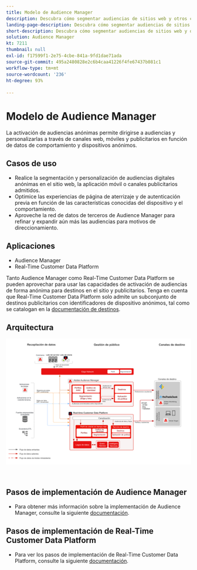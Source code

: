 ```yaml
---
title: Modelo de Audience Manager
description: Descubra cómo segmentar audiencias de sitios web y otros canales de publicidad basándose en los datos anónimos de comportamiento de los clientes. Con esto, se puede crear una experiencia del cliente coherente y personalizada en diversos dispositivos.
landing-page-description: Descubra cómo segmentar audiencias de sitios web y otros canales de publicidad basándose en los datos anónimos de comportamiento de los clientes.
short-description: Descubra cómo segmentar audiencias de sitios web y otros canales de publicidad basándose en los datos anónimos de comportamiento de los clientes.
solution: Audience Manager
kt: 7211
thumbnail: null
exl-id: f17599f1-2e75-4cbe-841a-9fd1dae71ada
source-git-commit: 495a2480828e2c6b4caa41226f4fe67437b081c1
workflow-type: tm+mt
source-wordcount: '236'
ht-degree: 93%

---
```


# Modelo de Audience Manager

La activación de audiencias anónimas permite dirigirse a audiencias y personalizarlas a través de canales web, móviles y publicitarios en función de datos de comportamiento y dispositivos anónimos.

## Casos de uso

* Realice la segmentación y personalización de audiencias digitales anónimas en el sitio web, la aplicación móvil o canales publicitarios admitidos.
* Optimice las experiencias de página de aterrizaje y de autenticación previa en función de las características conocidas del dispositivo y el comportamiento.
* Aproveche la red de datos de terceros de Audience Manager para refinar y expandir aún más las audiencias para motivos de direccionamiento.


## Aplicaciones

* Audience Manager
* Real-Time Customer Data Platform

Tanto Audience Manager como Real-Time Customer Data Platform se pueden aprovechar para usar las capacidades de activación de audiencias de forma anónima para destinos en el sitio y publicitarios. Tenga en cuenta que Real-Time Customer Data Platform solo admite un subconjunto de destinos publicitarios con identificadores de dispositivo anónimos, tal como se catalogan en la [documentación de destinos](https://experienceleague.adobe.com/docs/experience-platform/destinations/catalog/advertising/overview.html?lang=es).

## Arquitectura

![Arquitectura de referencia para el modelo de Audience Activation anónimo](assets/anonymous_activation.svg)

<br>

## Pasos de implementación de Audience Manager

* Para obtener más información sobre la implementación de Audience Manager, consulte la siguiente [documentación](https://experienceleague.adobe.com/docs/audience-manager/user-guide/implementation-integration-guides/implement-audience-manager.html?lang=es).

## Pasos de implementación de Real-Time Customer Data Platform

* Para ver los pasos de implementación de Real-Time Customer Data Platform, consulte la siguiente [documentación](https://experienceleague.adobe.com/es/docs/experience-platform/rtcdp/home).